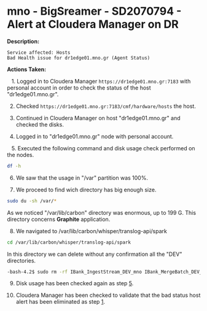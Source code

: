 # mno - BigSreamer - SD2070794 - Alert at Cloudera Manager on DR

<b>Description:</b>

```
Service affected: Hosts
Bad Health issue for dr1edge01.mno.gr (Agent Status)
```

<b>Actions Taken:</b>

&nbsp;&nbsp; <a id="step-1"></a> 1. Logged in to Cloudera Manager `https://dr1edge01.mno.gr:7183` with personal account in order to check the status of the host "dr1edge01.mno.gr".

2. Checked `https://dr1edge01.mno.gr:7183/cmf/hardware/hosts` the host.

3. Continued in Cloudera Manager on host "dr1edge01.mno.gr" and checked the disks.

4. Logged in to "dr1edge01.mno.gr" node with personal account.

&nbsp;&nbsp; <a id="step-5"></a> 5. Executed the following command and disk usage check performed on the nodes.
```bash
df -h
```

6. We saw that the usage in "/var" partition was 100%.

7. We proceed to find wich directory has big enough size.
```bash
sudo du -sh /var/*
```
As we noticed "/var/lib/carbon" directory was enormous, up to 199 G. This directory concerns **Graphite** application. <br/>

8. We navigated to /var/lib/carbon/whisper/translog-api/spark
```bash
cd /var/lib/carbon/whisper/translog-api/spark
```

In this directory we can delete without any confirmation all the "DEV" directories.

```bash
-bash-4.2$ sudo rm -rf IBank_IngestStream_DEV_mno IBank_MergeBatch_DEV_mno IBank_MergeBatch_DEV_mno_Hourly Online_IngestStream_DEV_mno Online_MergeBatch_DEV_mno Online_MergeBatch_DEV_mno_Hourly
```

9. Disk usage has been checked again as step [5](#step-5).

10. Cloudera Manager has been checked to validate that the bad status host alert has been eliminated as step [1](#step-1).
